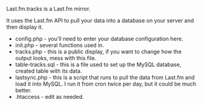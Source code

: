 Last.fm.tracks is a Last.fm mirror.

It uses the Last.fm API to pull your data into a database on your server and then display it.

- config.php       - you'll need to enter your database configuration here.
- init.php         - several functions used in.
- tracks.php       - this is a public display, if you want to change how the output looks, mess with this file.
- table-tracks.sql - this is a file used to set up the MySQL database, created table with its data.
- lastsync.php     - this is a script that runs to pull the data from Last.fm and load it into MySQL. I run it from
                     cron twice per day, but it could be much better.
- .htaccess        - edit as needed.